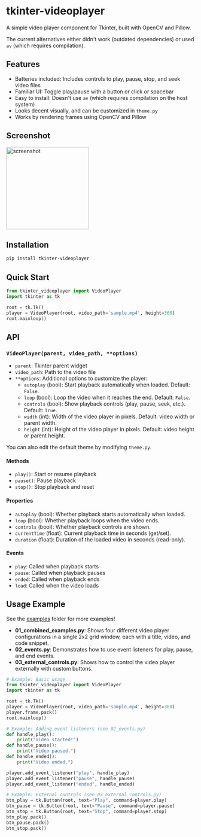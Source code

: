 # tkinter-videoplayer

A simple video player component for Tkinter, built with OpenCV and Pillow.

The current alternatives either didn't work (outdated dependencies) or used `av` (which requires compilation).

## Features
- Batteries included: Includes controls to play, pause, stop, and seek video files
- Familiar UI: Toggle play/pause with a button or click or spacebar
- Easy to install: Doesn't use `av` (which requires compilation on the host system)
- Looks decent visually, and can be customized in `theme.py`
- Works by rendering frames using OpenCV and Pillow

## Screenshot
<img height="220" alt="screenshot" src="https://github.com/user-attachments/assets/81a93dbf-fb35-49e0-a50b-0cc5bb2ef6df" />





## Installation
```bash
pip install tkinter-videoplayer
```

## Quick Start

```python
from tkinter_videoplayer import VideoPlayer
import tkinter as tk

root = tk.Tk()
player = VideoPlayer(root, video_path='sample.mp4', height=360)
root.mainloop()
```

## API

### `VideoPlayer(parent, video_path, **options)`

- `parent`: Tkinter parent widget
- `video_path`: Path to the video file
- `**options`: Additional options to customize the player:
   - `autoplay` (bool): Start playback automatically when loaded. Default: `False`.
   - `loop` (bool): Loop the video when it reaches the end. Default: `False`.
   - `controls` (bool): Show playback controls (play, pause, seek, etc.). Default: `True`.
   - `width` (int): Width of the video player in pixels. Default: video width or parent width.
   - `height` (int): Height of the video player in pixels. Default: video height or parent height.

You can also edit the default theme by modifying `theme.py`.

#### Methods
- `play()`: Start or resume playback
- `pause()`: Pause playback
- `stop()`: Stop playback and reset

#### Properties
- `autoplay` (bool): Whether playback starts automatically when loaded.
- `loop` (bool): Whether playback loops when the video ends.
- `controls` (bool): Whether playback controls are shown.
- `currentTime` (float): Current playback time in seconds (get/set).
- `duration` (float): Duration of the loaded video in seconds (read-only).

#### Events
- `play`: Called when playback starts
- `pause`: Called when playback pauses
- `ended`: Called when playback ends
- `load`: Called when the video loads

## Usage Example
See the [examples](examples/) folder for more examples!

- **01_combined_examples.py**: Shows four different video player configurations in a single 2x2 grid window, each with a title, video, and code snippet.
- **02_events.py**: Demonstrates how to use event listeners for play, pause, and end events.
- **03_external_controls.py**: Shows how to control the video player externally with custom buttons.

```python
# Example: Basic usage
from tkinter_videoplayer import VideoPlayer
import tkinter as tk

root = tk.Tk()
player = VideoPlayer(root, video_path='sample.mp4', height=360)
player.frame.pack()
root.mainloop()
```

```python
# Example: Adding event listeners (see 02_events.py)
def handle_play():
    print("Video started!")
def handle_pause():
    print("Video paused.")
def handle_ended():
    print("Video ended.")

player.add_event_listener("play", handle_play)
player.add_event_listener("pause", handle_pause)
player.add_event_listener("ended", handle_ended)
```

```python
# Example: External controls (see 03_external_controls.py)
btn_play = tk.Button(root, text="Play", command=player.play)
btn_pause = tk.Button(root, text="Pause", command=player.pause)
btn_stop = tk.Button(root, text="Stop", command=player.stop)
btn_play.pack()
btn_pause.pack()
btn_stop.pack()
```
